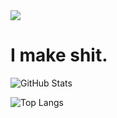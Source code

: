 <img src="https://cdn.discordapp.com/avatars/838405324771164190/bb2287d3810b8195513ca1103bc4119d.webp?size=256" aria-hidden="true" class="avatar-1BDn8e clickable-1bVtEA" alt=" ">

# I make shit. 

![GitHub Stats](https://github-readme-stats.vercel.app/api?username=LostWithoutLuck&show_icons=true&theme=dark)

![Top Langs](https://github-readme-stats.vercel.app/api/top-langs/?username=LostWithoutLuck&theme=dark&layout=compact)
